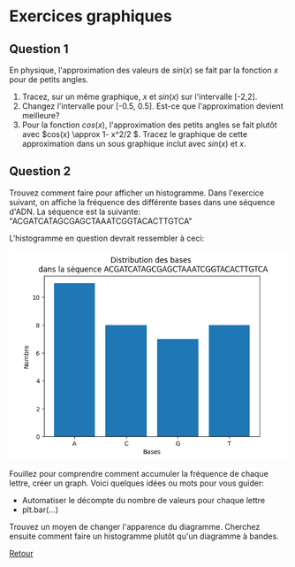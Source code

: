 # Exercices graphiques

## Question 1

En physique, l'approximation des valeurs de $sin(x)$ se fait par la fonction $x$ pour de petits angles. 
1. Tracez, sur un même graphique, $x$ et $sin(x)$ sur l'intervalle [-2,2].
2. Changez l'intervalle pour [-0.5, 0.5]. Est-ce que l'approximation devient meilleure?
3. Pour la fonction $cos(x)$, l'approximation des petits angles se fait plutôt avec $cos(x) \approx  1- x^2/2 $. Tracez le graphique de cette approximation dans un sous graphique inclut avec $sin(x)$ et $x$.


## Question 2

Trouvez comment faire pour afficher un histogramme. Dans l'exercice suivant, on affiche la fréquence des différente bases dans une séquence d'ADN. La séquence est la suivante: "ACGATCATAGCGAGCTAAATCGGTACACTTGTCA"

L'histogramme en question devrait ressembler à ceci:

![histogramme](img/histo.png)

Fouillez pour comprendre comment accumuler la fréquence de chaque lettre, créer un graph. Voici quelques idées ou mots pour vous guider:
- Automatiser le décompte du nombre de valeurs pour chaque lettre
- plt.bar(...)

Trouvez un moyen de changer l'apparence du diagramme. Cherchez ensuite comment faire un histogramme plutôt qu'un diagramme à bandes.

[Retour](01-Rappels.md#Les_graphiques)